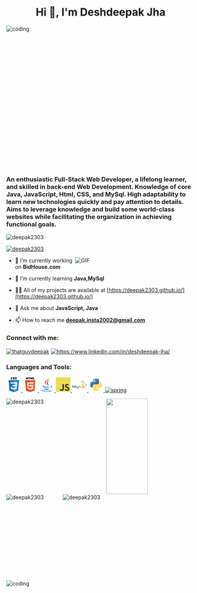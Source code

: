 <h1 align="center">Hi 👋, I'm Deshdeepak Jha</h1>

<img align="left" alt="coding" width="1000" height="400" src="https://cdn.sanity.io/images/ordgikwe/production/a830c5182852e35bcd0dc07b90122f07ecd15f48-700x525.gif?w=700&h=525&auto=format">


<h3 align="left">An enthusiastic Full-Stack Web Developer, a lifelong learner, and skilled in back-end Web Development.
                  Knowledge of core Java, JavaScript, Html, CSS, and MySql.
                  High adaptability to learn new technologies quickly and pay attention to details.
                  Aims to leverage knowledge and build some world-class websites while facilitating the organization in achieving functional goals.</h3>


<p align="left"> <img src="https://komarev.com/ghpvc/?username=deepak2303&label=Profile%20views&color=0e75b6&style=flat" alt="deepak2303" /> </p>

<p align="left"> <a href="https://github.com/ryo-ma/github-profile-trophy"><img src="https://github-profile-trophy.vercel.app/?username=deepak2303" alt="deepak2303" /></a> </p>

<img align="right" alt="GIF" src="https://camo.githubusercontent.com/cae12fddd9d6982901d82580bdf321d81fb299141098ca1c2d4891870827bf17/68747470733a2f2f6d69726f2e6d656469756d2e636f6d2f6d61782f313336302f302a37513379765349765f7430696f4a2d5a2e676966" width="320px" />


- 🔭 I’m currently working on **BidHouse.com**

- 🌱 I’m currently learning **Java,MySql**

- 👨‍💻 All of my projects are available at [https://deepak2303.github.io/](https://deepak2303.github.io/)

- 💬 Ask me about **JavaScript, Java**

- 📫 How to reach me **deepak.insta2002@gmail.com**

<h3 align="left">Connect with me:</h3>
<p align="left">
<a href="https://twitter.com/thatguydeepak" target="blank"><img align="center" src="https://raw.githubusercontent.com/rahuldkjain/github-profile-readme-generator/master/src/images/icons/Social/twitter.svg" alt="thatguydeepak" height="30" width="40" /></a>
<a href="https://www.linkedin.com/in/deshdeepak-jha/" target="blank"><img align="center" src="https://raw.githubusercontent.com/rahuldkjain/github-profile-readme-generator/master/src/images/icons/Social/linked-in-alt.svg" alt="https://www.linkedin.com/in/deshdeepak-jha/" height="30" width="40" /></a>
</p>

<h3 align="left">Languages and Tools:</h3>
<p align="left"> <a href="https://www.w3schools.com/css/" target="_blank" rel="noreferrer"> <img src="https://raw.githubusercontent.com/devicons/devicon/master/icons/css3/css3-original-wordmark.svg" alt="css3" width="40" height="40"/> </a> <a href="https://www.w3.org/html/" target="_blank" rel="noreferrer"> <img src="https://raw.githubusercontent.com/devicons/devicon/master/icons/html5/html5-original-wordmark.svg" alt="html5" width="40" height="40"/> </a> <a href="https://www.java.com" target="_blank" rel="noreferrer"> <img src="https://raw.githubusercontent.com/devicons/devicon/master/icons/java/java-original.svg" alt="java" width="40" height="40"/> </a> <a href="https://developer.mozilla.org/en-US/docs/Web/JavaScript" target="_blank" rel="noreferrer"> <img src="https://raw.githubusercontent.com/devicons/devicon/master/icons/javascript/javascript-original.svg" alt="javascript" width="40" height="40"/> </a> <a href="https://www.mysql.com/" target="_blank" rel="noreferrer"> <img src="https://raw.githubusercontent.com/devicons/devicon/master/icons/mysql/mysql-original-wordmark.svg" alt="mysql" width="40" height="40"/> </a> <a href="https://www.python.org" target="_blank" rel="noreferrer"> <img src="https://raw.githubusercontent.com/devicons/devicon/master/icons/python/python-original.svg" alt="python" width="40" height="40"/> </a> <a href="https://spring.io/" target="_blank" rel="noreferrer"> <img src="https://www.vectorlogo.zone/logos/springio/springio-icon.svg" alt="spring" width="40" height="40"/> </a> </p>


<img align="right" src="https://github-readme-stats.vercel.app/api?username=deepak2303&show_icons=true&theme=radical" height="255px" width="47%"/>
<p><img align="left" src="https://github-readme-streak-stats.herokuapp.com/?user=deepak2303&theme=radical" alt="deepak2303" height="255px" width="47%" /></p>

<p><img align="left" src="https://github-readme-stats.vercel.app/api/top-langs/?username=deepak2303&theme=radical&langs_count=8" alt="deepak2303" height="230px" width="25%"/></p>

<img img align="right" src="https://github-profile-summary-cards.vercel.app/api/cards/profile-details?username=deepak2303&theme=radical" alt="deepak2303" height="220px" width="70%"/>


<img align="right" alt="coding" width="1000" height="300" src="https://i.pinimg.com/originals/13/44/cd/1344cdb8afc60644ab100307da6c3487.gif">
